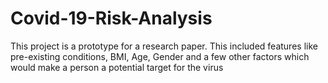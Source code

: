 # Covid-19-Risk-Analysis
This project is a prototype for a research paper. This included features like pre-existing
conditions, BMI, Age, Gender and a few other factors which would make a person a
potential target for the virus
